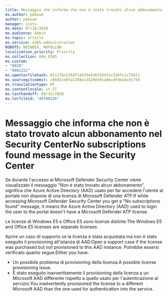 ```yaml
---
title: Messaggio che informa che non è stato trovato alcun abbonamento nel Security Center
ms.author: pebaum
author: pebaum
manager: scotv
ms.date: 07/16/2020
ms.audience: Admin
ms.topic: article
ms.service: o365-administration
ROBOTS: NOINDEX, NOFOLLOW
localization_priority: Priority
ms.collection: Adm_O365
ms.custom:
- "6028"
- "9001222"
ms.openlocfilehash: 01117bc535df14533e426fd2d31c336fccc75611
ms.sourcegitcommit: c6692ce0fa1358ec3529e59ca0ecdfdea4cdc759
ms.translationtype: HT
ms.contentlocale: it-IT
ms.lasthandoff: 09/15/2020
ms.locfileid: "49768526"
---
```

# <a name="no-subscriptions-found-message-in-the-security-center"></a><span data-ttu-id="87482-102">Messaggio che informa che non è stato trovato alcun abbonamento nel Security Center</span><span class="sxs-lookup"><span data-stu-id="87482-102">No subscriptions found message in the Security Center</span></span>

<span data-ttu-id="87482-103">Se durante l'accesso al Microsoft Defender Security Center viene visualizzato il messaggio "Non è stato trovato alcun abbonamento", significa che Azure Active Directory (AAD) usato per far accedere l'utente al portale non dispone di una licenza di Microsoft Defender ATP.</span><span class="sxs-lookup"><span data-stu-id="87482-103">If while accessing Microsoft Defender Security Center you get a  "No subscriptions found" message, it means the Azure Active Directory (AAD) used to login the user to the portal doesn't have a Microsoft Defender ATP license.</span></span>  

<span data-ttu-id="87482-104">Le licenze di Windows E5 e Office E5 sono licenze distinte.</span><span class="sxs-lookup"><span data-stu-id="87482-104">The Windows E5 and Office E5 licenses are separate licenses.</span></span>

<span data-ttu-id="87482-105">Aprire un caso di supporto se la licenza è stata acquistata ma non è stato eseguito il provisioning all'istanza di AAD.</span><span class="sxs-lookup"><span data-stu-id="87482-105">Open a support case if the license was purchased but not provisioned to this AAD instance.</span></span> <span data-ttu-id="87482-106">Potrebbe essersi verificato quanto segue:</span><span class="sxs-lookup"><span data-stu-id="87482-106">Either you have:</span></span> <br/>
-   <span data-ttu-id="87482-107">Un possibile problema di provisioning della licenza.</span><span class="sxs-lookup"><span data-stu-id="87482-107">A possible license provisioning issue.</span></span><br/>
-   <span data-ttu-id="87482-108">È stato eseguito inavvertitamente il provisioning della licenza a un Microsoft AAD differente rispetto a quello usato per l'autenticazione al servizio.</span><span class="sxs-lookup"><span data-stu-id="87482-108">You inadvertently provisioned the license to a different Microsoft AAD than the one used for authentication into the service.</span></span>